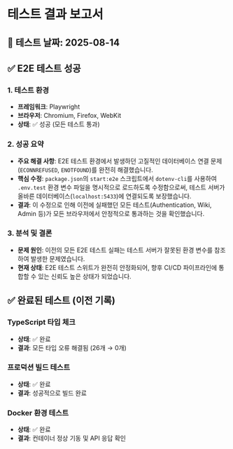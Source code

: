 # 테스트 결과 보고서

## 📅 테스트 날짜: 2025-08-14

## ✅ E2E 테스트 성공

### 1. 테스트 환경

- **프레임워크**: Playwright
- **브라우저**: Chromium, Firefox, WebKit
- **상태**: ✅ 성공 (모든 테스트 통과)

### 2. 성공 요약

- **주요 해결 사항**: E2E 테스트 환경에서 발생하던 고질적인 데이터베이스 연결 문제(`ECONNREFUSED`, `ENOTFOUND`)를 완전히 해결했습니다.
- **핵심 수정**: `package.json`의 `start:e2e` 스크립트에서 `dotenv-cli`를 사용하여 `.env.test` 환경 변수 파일을 명시적으로 로드하도록 수정함으로써, 테스트 서버가 올바른 데이터베이스(`localhost:5433`)에 연결되도록 보장했습니다.
- **결과**: 이 수정으로 인해 이전에 실패했던 모든 테스트(Authentication, Wiki, Admin 등)가 모든 브라우저에서 안정적으로 통과하는 것을 확인했습니다.

### 3. 분석 및 결론

- **문제 원인**: 이전의 모든 E2E 테스트 실패는 테스트 서버가 잘못된 환경 변수를 참조하여 발생한 문제였습니다.
- **현재 상태**: E2E 테스트 스위트가 완전히 안정화되어, 향후 CI/CD 파이프라인에 통합할 수 있는 신뢰도 높은 상태가 되었습니다.

## ✅ 완료된 테스트 (이전 기록)

### TypeScript 타입 체크

- **상태**: ✅ 완료
- **결과**: 모든 타입 오류 해결됨 (26개 → 0개)

### 프로덕션 빌드 테스트

- **상태**: ✅ 완료
- **결과**: 성공적으로 빌드 완료

### Docker 환경 테스트

- **상태**: ✅ 완료
- **결과**: 컨테이너 정상 기동 및 API 응답 확인
